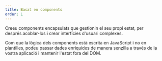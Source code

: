 ```yaml
---
title: Basat en components
order: 1
---
```


Creeu components encapsulats que gestionin el seu propi estat, per després acoblar-los i crear interfícies d'usuari complexes.

Com que la lògica dels components està escrita en JavaScript i no en plantilles, podeu passar dades enriquides de manera senzilla a través de la vostra aplicació i mantenir l'estat fora del DOM.
